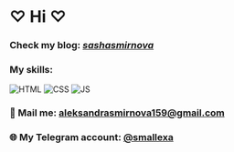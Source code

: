 #  ♡ Hi ♡
### Check my blog: [_sashasmirnova_](https://www.instagram.com/_sashasmirnova_)
### My skills:
![HTML](https://img.shields.io/badge/-HTML-090909?style=flat&logo=HTML)
![CSS](https://img.shields.io/badge/-CSS-090909?style=flat&logo=CSS)
![JS](https://img.shields.io/badge/-JS-090909?style=flat&logo=JS)
### 📧 Mail me: aleksandrasmirnova159@gmail.com
### 🌐 My Telegram account: [@smallexa](https://t.me/smallexa)
